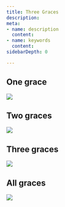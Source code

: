 ```yaml
---
title: Three Graces
description: 
meta:
- name: description
  content: 
- name: keywords
  content: 
sidebarDepth: 0

---
```

## One grace 

![](/img/cg_three_graces_1.png)

## Two graces  
![](/img/cg_three_graces_2.png)

## Three graces  
![](/img/cg_three_graces_3.png)

## All graces

![](/img/cg_three_graces_full.png)